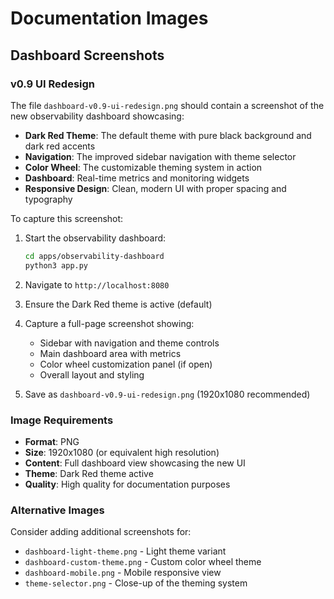 # Documentation Images

## Dashboard Screenshots

### v0.9 UI Redesign

The file `dashboard-v0.9-ui-redesign.png` should contain a screenshot of the new observability dashboard showcasing:

- **Dark Red Theme**: The default theme with pure black background and dark red accents
- **Navigation**: The improved sidebar navigation with theme selector
- **Color Wheel**: The customizable theming system in action
- **Dashboard**: Real-time metrics and monitoring widgets
- **Responsive Design**: Clean, modern UI with proper spacing and typography

To capture this screenshot:

1. Start the observability dashboard:
   ```bash
   cd apps/observability-dashboard
   python3 app.py
   ```

2. Navigate to `http://localhost:8080`

3. Ensure the Dark Red theme is active (default)

4. Capture a full-page screenshot showing:
   - Sidebar with navigation and theme controls
   - Main dashboard area with metrics
   - Color wheel customization panel (if open)
   - Overall layout and styling

5. Save as `dashboard-v0.9-ui-redesign.png` (1920x1080 recommended)

### Image Requirements

- **Format**: PNG
- **Size**: 1920x1080 (or equivalent high resolution)
- **Content**: Full dashboard view showcasing the new UI
- **Theme**: Dark Red theme active
- **Quality**: High quality for documentation purposes

### Alternative Images

Consider adding additional screenshots for:
- `dashboard-light-theme.png` - Light theme variant
- `dashboard-custom-theme.png` - Custom color wheel theme
- `dashboard-mobile.png` - Mobile responsive view
- `theme-selector.png` - Close-up of the theming system

